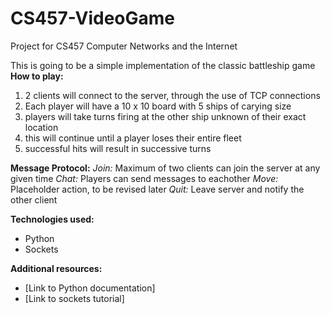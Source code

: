 # CS457-VideoGame
Project for CS457 Computer Networks and the Internet

This is going to be a simple implementation of the classic battleship game
**How to play:**
1. 2 clients will connect to the server, through the use of TCP connections
2. Each player will have a 10 x 10 board with 5 ships of carying size
3. players will take turns firing at the other ship unknown of their exact location
4. this will continue until a player loses their entire fleet
5. successful hits will result in successive turns

**Message Protocol:**
*Join:* Maximum of two clients can join the server at any given time
*Chat:* Players can send messages to eachother
*Move:* Placeholder action, to be revised later
*Quit:* Leave server and notify the other client

**Technologies used:**
* Python
* Sockets

**Additional resources:**
* [Link to Python documentation]
* [Link to sockets tutorial]
